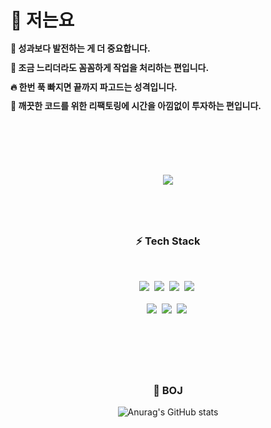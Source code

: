 # 🙋 저는요
<b>
<p style="line-height: 120%;">🌳 성과보다 발전하는 게 더 중요합니다. <br/> </p>
<p style="line-height: 120%;">💯 조금 느리더라도 꼼꼼하게 작업을 처리하는 편입니다. <br/> </p>
<p style="line-height: 120%;">🔥 한번 푹 빠지면 끝까지 파고드는 성격입니다. <br/> </p>
<p style="line-height: 120%;">🔧 깨끗한 코드를 위한 리팩토링에 시간을 아낌없이 투자하는 편입니다. <br/> </p>
</b>

<br/>

# 

<br/>

<p align="center">
<!--   <a href="https://yeo2507.notion.site/PROFILE-ae856bd1898544a1b6beede0a9d6cc6f" target="_blank"><img src="https://img.shields.io/badge/Profile-292929?style=for-the-badge&logo=Notion&logoColor=white"></a> &nbsp -->
  <a href="https://yeolife.tistory.com/" target="_blank"><img src="https://img.shields.io/badge/Tistory-F45D48?style=for-the-badge&logo=tistory&logoColor=white"></a>
</p>

#

<br/>
  
<h3 align="center"> ⚡ Tech Stack </h3> <br>
<p align="center">
  <img src="https://img.shields.io/badge/android-34A853?style=for-the-badge&logo=android&logoColor=white">&nbsp
  <img src="https://img.shields.io/badge/kotlin-7F52FF?style=for-the-badge&logo=kotlin&logoColor=white">&nbsp
  <img src="https://img.shields.io/badge/Java-1A285F?style=for-the-badge&logo=coffeescript&logoColor=white"/>&nbsp
  <img src="https://img.shields.io/badge/Firebase-FFCA28?style=for-the-badge&logo=firebase&logoColor=white">&nbsp <br><br>
  <img src="https://img.shields.io/badge/C++-00599C?style=for-the-badge&logo=cplusplus&logoColor=white">&nbsp 
  <img src="https://img.shields.io/badge/VScode-007ACC?style=for-the-badge&logo=visualstudiocode&logoColor=white">&nbsp
  <img src="https://img.shields.io/badge/MySQL-4479A1?style=for-the-badge&logo=mysql&logoColor=white">&nbsp 
</p>

<br/>

# 
<br/>

<h3 align="center"> 🌵 BOJ
</h3>
<div align="center">
  
  <!-- [![Solved.ac 프로필](http://mazassumnida.wtf/api/v2/generate_badge?boj=yeo2507)](https://solved.ac/yeo2507) <br/><br/><br/> -->
  ![Anurag's GitHub stats](https://github-readme-stats.vercel.app/api?username=yeolife&hide=stars,contribs&show_icons=true&theme=slateorange)
</div>

<br/>
